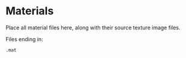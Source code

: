 ﻿# Materials

Place all material files here, along with their source texture image files.

Files ending in:

`.mat`
